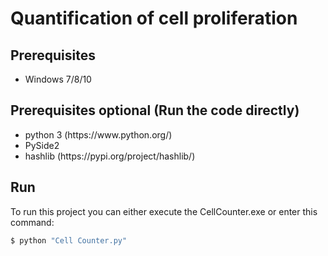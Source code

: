# Quantification of cell proliferation
## Prerequisites

<ul>
<li>Windows 7/8/10</li>
</ul>

## Prerequisites optional (Run the code directly)

<ul>
<li>python 3 (https://www.python.org/)</li>
<li>PySide2</li>
<li>hashlib (https://pypi.org/project/hashlib/)</li>
</ul>

## Run

To run this project you can either execute the CellCounter.exe or enter this command:
```bash
$ python "Cell Counter.py"
```